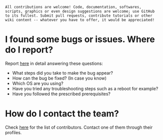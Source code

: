 ```
All contributions are welcome! Code, documentation, softwares, scripts, graphics or even design suggestions are welcome; use GitHub to its fullest. Submit pull requests, contribute tutorials or other wiki content -- whatever you have to offer, it would be appreciated!
```

# I found some bugs or issues. Where do I report?

Report [here](https://github.com/aravindvnair99/FACE-Amrita-Bengaluru/issues/new) in detail answering these questions:

- What steps did you take to make the bug appear?
- How can the bug be fixed? (In case you know)
- Which OS are you using?
- Have you tried any troubleshooting steps such as a reboot for example?
- Have you followed the prescribed prerequisites?

# How do I contact the team?

Check [here](https://github.com/aravindvnair99/FACE-Amrita-Bengaluru/graphs/contributors) for the list of contributors. Contact one of them through their profiles.
